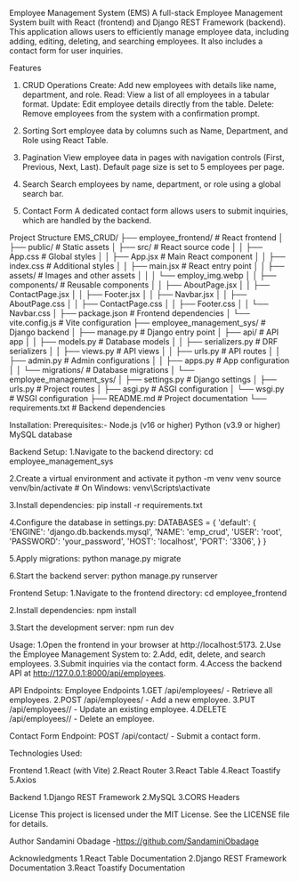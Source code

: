 Employee Management System (EMS)
A full-stack Employee Management System built with React (frontend) and Django REST Framework (backend). This application allows users to efficiently manage employee data, including adding, editing, deleting, and searching employees. It also includes a contact form for user inquiries.

Features
1. CRUD Operations
Create: Add new employees with details like name, department, and role.
Read: View a list of all employees in a tabular format.
Update: Edit employee details directly from the table.
Delete: Remove employees from the system with a confirmation prompt.

2. Sorting
Sort employee data by columns such as Name, Department, and Role using React Table.

4. Pagination
View employee data in pages with navigation controls (First, Previous, Next, Last).
Default page size is set to 5 employees per page.

6. Search
Search employees by name, department, or role using a global search bar.

8. Contact Form
A dedicated contact form allows users to submit inquiries, which are handled by the backend.

Project Structure
EMS_CRUD/
├── employee_frontend/       # React frontend
│   ├── public/              # Static assets
│   ├── src/                 # React source code
│   │   ├── App.css          # Global styles
│   │   ├── App.jsx          # Main React component
│   │   ├── index.css        # Additional styles
│   │   ├── main.jsx         # React entry point
│   │   ├── assets/          # Images and other assets
│   │   │   └── employ_img.webp
│   │   ├── components/      # Reusable components
│   │       ├── AboutPage.jsx
│   │       ├── ContactPage.jsx
│   │       ├── Footer.jsx
│   │       ├── Navbar.jsx
│   │       ├── AboutPage.css
│   │       ├── ContactPage.css
│   │       ├── Footer.css
│   │       └── Navbar.css
│   ├── package.json         # Frontend dependencies
│   └── vite.config.js       # Vite configuration
├── employee_management_sys/ # Django backend
│   ├── manage.py            # Django entry point
│   ├── api/                 # API app
│   │   ├── models.py        # Database models
│   │   ├── serializers.py   # DRF serializers
│   │   ├── views.py         # API views
│   │   ├── urls.py          # API routes
│   │   ├── admin.py         # Admin configurations
│   │   ├── apps.py          # App configuration
│   │   └── migrations/      # Database migrations
│   └── employee_management_sys/
│       ├── settings.py      # Django settings
│       ├── urls.py          # Project routes
│       ├── asgi.py          # ASGI configuration
│       └── wsgi.py          # WSGI configuration
├── README.md                # Project documentation
└── requirements.txt         # Backend dependencies

Installation:
Prerequisites:-
Node.js (v16 or higher)
Python (v3.9 or higher)
MySQL database

Backend Setup:
1.Navigate to the backend directory:
cd employee_management_sys

2.Create a virtual environment and activate it
python -m venv venv
source venv/bin/activate  # On Windows: venv\Scripts\activate

3.Install dependencies:
pip install -r requirements.txt

4.Configure the database in settings.py:
DATABASES = {
    'default': {
        'ENGINE': 'django.db.backends.mysql',
        'NAME': 'emp_crud',
        'USER': 'root',
        'PASSWORD': 'your_password',
        'HOST': 'localhost',
        'PORT': '3306',
    }
}

5.Apply migrations:
python manage.py migrate

6.Start the backend server:
python manage.py runserver

Frontend Setup:
1.Navigate to the frontend directory:
cd employee_frontend

2.Install dependencies:
npm install

3.Start the development server:
npm run dev

Usage:
1.Open the frontend in your browser at http://localhost:5173.
2.Use the Employee Management System to:
2.Add, edit, delete, and search employees.
3.Submit inquiries via the contact form.
4.Access the backend API at http://127.0.0.1:8000/api/employees.

API Endpoints:
Employee Endpoints
1.GET /api/employees/ - Retrieve all employees.
2.POST /api/employees/ - Add a new employee.
3.PUT /api/employees/<id>/ - Update an existing employee.
4.DELETE /api/employees/<id>/ - Delete an employee.

Contact Form Endpoint:
POST /api/contact/ - Submit a contact form.

Technologies Used:

Frontend
1.React (with Vite)
2.React Router
3.React Table
4.React Toastify
5.Axios

Backend
1.Django REST Framework
2.MySQL
3.CORS Headers

License
This project is licensed under the MIT License. See the LICENSE file for details.

Author
Sandamini Obadage -https://github.com/SandaminiObadage

Acknowledgments
1.React Table Documentation
2.Django REST Framework Documentation
3.React Toastify Documentation






